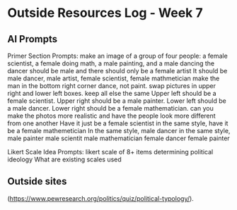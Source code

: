 # Outside Resources Log - Week 7


## AI Prompts
Primer Section Prompts:
make an image of a group of four people: a female scientist, a female doing math, a male painting, and a male dancing
the dancer should be male and there should only be a female artist
It should be male dancer, male artist, female scientist, female mathmetician 
make the man in the bottom right corner dance, not paint. swap pictures in upper right and lower left boxes. keep all else the same
Upper left should be a female scientist. Upper right should be a male painter. Lower left should be a male dancer. Lower right should be a female mathematician. 
can you make the photos more realistic and have the people look more different from one another
Have it just be a female scientist
in the same style, have it be a female mathemetician 
In the same style, male dancer
in the same style, male painter
male scientit
male mathematician
female dancer
female painter

Likert Scale Idea Prompts:
likert scale of 8+ items determining political ideology
What are existing scales used


## Outside sites
(https://www.pewresearch.org/politics/quiz/political-typology/).
